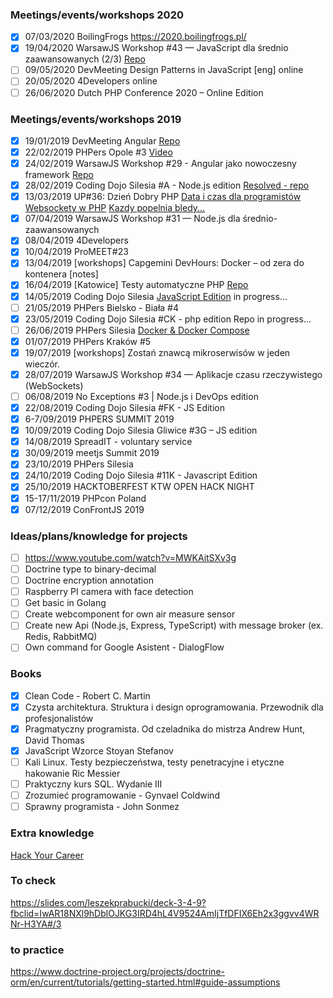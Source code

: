 ### Meetings/events/workshops 2020
- [x] 07/03/2020 BoilingFrogs https://2020.boilingfrogs.pl/
- [x] 19/04/2020 WarsawJS Workshop #43 — JavaScript dla średnio zaawansowanych (2/3) [Repo](https://github.com/MarcinGladkowski/warsawjs-workshop-43)
- [ ] 09/05/2020 DevMeeting Design Patterns in JavaScript [eng] online
- [ ] 20/05/2020 4Developers online
- [ ] 26/06/2020 Dutch PHP Conference 2020 – Online Edition

### Meetings/events/workshops 2019
- [x] 19/01/2019 DevMeeting Angular [Repo](https://github.com/Martin89PL/dev-meeting)
- [x] 22/02/2019 PHPers Opole #3 [Video](https://www.youtube.com/watch?v=oALUici8QIE)
- [x] 24/02/2019 WarsawJS Workshop #29 - Angular jako nowoczesny framework [Repo](https://github.com/Martin89PL/warsawjs-workshop-29-movies)
- [x] 28/02/2019 Coding Dojo Silesia #A - Node.js edition [Resolved - repo](https://github.com/Martin89PL/familiada)
- [x] 13/03/2019 UP#36: Dzień Dobry PHP [Data i czas dla programistów](https://uszanowanko.pl/prezentacja/data-i-czas-dla-programistow) [Websockety w PHP](https://uszanowanko.pl/prezentacja/websockety-w-php) [Kazdy popelnia bledy...](https://uszanowanko.pl/prezentacja/kazdy-popelnia-bledy-czyli-jak-lepiej-zarzadzac-bledami-ale-nie-wyjatkami)
- [x] 07/04/2019 WarsawJS Workshop #31 — Node.js dla średnio-zaawansowanych
- [x] 08/04/2019 4Developers
- [x] 10/04/2019 ProMEET#23
- [x] 13/04/2019 [workshops] Capgemini DevHours: Docker – od zera do kontenera [notes]
- [x] 16/04/2019 [Katowice] Testy automatyczne PHP [Repo](https://github.com/Martin89PL/PHPUnitWorkshops)
- [x] 14/05/2019 Coding Dojo Silesia [JavaScript Edition](https://www.meetup.com/Coding-Dojo-Silesia/events/261039714/) in progress...
- [ ] 21/05/2019 PHPers Bielsko - Biała #4
- [x] 23/05/2019 Coding Dojo Silesia #CK - php edition Repo in progress...
- [ ] 26/06/2019 PHPers Silesia [Docker & Docker Compose](https://www.slideshare.net/mariusz-alef-bak/przenie-si-do-kontenera-czyli-korzyci-z-docker-i-docker-compose?fbclid=IwAR3a9z7VwI67Fx6eeLUC2Ib___h-GkNaixzgGlO_t3d7hCLgXoDx2TSW23c)
- [x] 01/07/2019 PHPers Kraków #5 
- [x] 19/07/2019 [workshops] Zostań znawcą mikroserwisów w jeden wieczór.
- [x] 28/07/2019 WarsawJS Workshop #34 — Aplikacje czasu rzeczywistego (WebSockets)
- [ ] 06/08/2019 No Exceptions #3 | Node.js i DevOps edition
- [x] 22/08/2019 Coding Dojo Silesia #FK - JS Edition
- [x] 6-7/09/2019 PHPERS SUMMIT 2019
- [x] 10/09/2019 Coding Dojo Silesia Gliwice #3G – JS edition
- [x] 14/08/2019 SpreadIT - voluntary service
- [x] 30/09/2019 meetjs Summit 2019
- [x] 23/10/2019 PHPers Silesia  
- [x] 24/10/2019 Coding Dojo Silesia #11K - Javascript Edition  
- [x] 25/10/2019 HACKTOBERFEST KTW OPEN HACK NIGHT  
- [x] 15-17/11/2019 PHPcon Poland  
- [x] 07/12/2019 ConFrontJS 2019
 
### Ideas/plans/knowledge for projects
- [ ] https://www.youtube.com/watch?v=MWKAitSXv3g
- [ ] Doctrine type to binary-decimal
- [ ] Doctrine encryption annotation
- [ ] Raspberry PI camera with face detection
- [ ] Get basic in Golang
- [ ] Create webcomponent for own air measure sensor
- [ ] Create new Api (Node.js, Express, TypeScript) with message broker (ex. Redis, RabbitMQ)
- [ ] Own command for Google Asistent - DialogFlow

### Books
- [x] Clean Code - Robert C. Martin  
- [x] Czysta architektura. Struktura i design oprogramowania. Przewodnik dla profesjonalistów  
- [x] Pragmatyczny programista. Od czeladnika do mistrza  Andrew Hunt, David Thomas  
- [x] JavaScript Wzorce Stoyan Stefanov  
- [ ] Kali Linux. Testy bezpieczeństwa, testy penetracyjne i etyczne hakowanie Ric Messier  
- [ ] Praktyczny kurs SQL. Wydanie III  
- [ ] Zrozumieć programowanie - Gynvael Coldwind  
- [ ] Sprawny programista - John Sonmez 

### Extra knowledge
[Hack Your Career](https://github.com/HackYourCareer)

### To check
https://slides.com/leszekprabucki/deck-3-4-9?fbclid=IwAR18NXl9hDblOJKG3IRD4hL4V9524AmIjTfDFIX6Eh2x3ggvv4WRNr-H3YA#/3

### to practice
https://www.doctrine-project.org/projects/doctrine-orm/en/current/tutorials/getting-started.html#guide-assumptions
